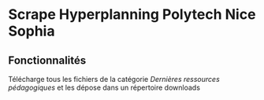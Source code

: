 # Scrape Hyperplanning Polytech Nice Sophia

## Fonctionnalités 

Télécharge tous les fichiers de la catégorie *Dernières ressources pédagogiques* et les dépose dans un répertoire downloads
